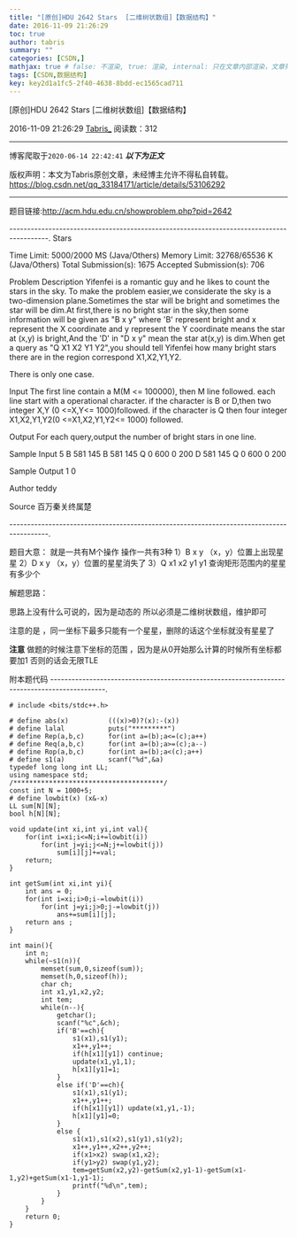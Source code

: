 ```yaml
---
title: "[原创]HDU 2642 Stars  [二维树状数组]【数据结构】"
date: 2016-11-09 21:26:29
toc: true
author: tabris
summary: ""
categories: [CSDN,]
mathjax: true # false: 不渲染, true: 渲染, internal: 只在文章内部渲染，文章列表中不渲染
tags: [CSDN,数据结构]
key: key2d1a1fc5-2f40-4638-8bdd-ec1565cad711
---
```


[原创]HDU 2642 Stars  [二维树状数组]【数据结构】

2016-11-09 21:26:29  [Tabris_](https://me.csdn.net/qq_33184171) 阅读数：312

---

博客爬取于`2020-06-14 22:42:41`
***以下为正文***

版权声明：本文为Tabris原创文章，未经博主允许不得私自转载。
https://blog.csdn.net/qq_33184171/article/details/53106292

<!-- more -->

---

题目链接:http://acm.hdu.edu.cn/showproblem.php?pid=2642

-----------------------------------------------------------------------------------------.
Stars

Time Limit: 5000/2000 MS (Java/Others)    Memory Limit: 32768/65536 K (Java/Others)
Total Submission(s): 1675    Accepted Submission(s): 706


Problem Description
Yifenfei is a romantic guy and he likes to count the stars in the sky.
To make the problem easier,we considerate the sky is a two-dimension plane.Sometimes the star will be bright and sometimes the star will be dim.At first,there is no bright star in the sky,then some information will be given as "B x y" where 'B' represent bright and x represent the X coordinate and y represent the Y coordinate means the star at (x,y) is bright,And the 'D' in "D x y" mean the star at(x,y) is dim.When get a query as "Q X1 X2 Y1 Y2",you should tell Yifenfei how many bright stars there are in the region correspond X1,X2,Y1,Y2.

There is only one case.


Input
The first line contain a M(M <= 100000), then M line followed.
each line start with a operational character.
if the character is B or D,then two integer X,Y (0 <=X,Y<= 1000)followed.
if the character is Q then four integer X1,X2,Y1,Y2(0 <=X1,X2,Y1,Y2<= 1000) followed.


Output
For each query,output the number of bright stars in one line.


Sample Input
5
B 581 145
B 581 145
Q 0 600 0 200
D 581 145
Q 0 600 0 200


Sample Output
1
0


Author
teddy


Source
百万秦关终属楚


-----------------------------------------------------------------------------------------.

题目大意：
就是一共有M个操作
操作一共有3种
1）B  x y （x，y）位置上出现星星
2）D x y  （x，y）位置的星星消失了
3）Q x1 x2 y1 y1  查询矩形范围内的星星有多少个

解题思路：

思路上没有什么可说的，因为是动态的 所以必须是二维树状数组，维护即可

注意的是 ，同一坐标下最多只能有一个星星，删除的话这个坐标就没有星星了


**注意** 做题的时候注意下坐标的范围 ，因为是从0开始那么计算的时候所有坐标都要加1  否则的话会无限TLE




附本题代码
---------------------------------------------------------------------------------------------.
```
# include <bits/stdc++.h>

# define abs(x)          (((x)>0)?(x):-(x))
# define lalal           puts("*********")
# define Rep(a,b,c)      for(int a=(b);a<=(c);a++)
# define Req(a,b,c)      for(int a=(b);a>=(c);a--)
# define Rop(a,b,c)      for(int a=(b);a<(c);a++)
# define s1(a)           scanf("%d",&a)
typedef long long int LL;
using namespace std;
/**************************************/
const int N = 1000+5;
# define lowbit(x) (x&-x)
LL sum[N][N];
bool h[N][N];

void update(int xi,int yi,int val){
    for(int i=xi;i<=N;i+=lowbit(i))
        for(int j=yi;j<=N;j+=lowbit(j))
            sum[i][j]+=val;
    return;
}

int getSum(int xi,int yi){
    int ans = 0;
    for(int i=xi;i>0;i-=lowbit(i))
        for(int j=yi;j>0;j-=lowbit(j))
            ans+=sum[i][j];
    return ans ;
}

int main(){
    int n;
    while(~s1(n)){
        memset(sum,0,sizeof(sum));
        memset(h,0,sizeof(h));
        char ch;
        int x1,y1,x2,y2;
        int tem;
        while(n--){
            getchar();
            scanf("%c",&ch);
            if('B'==ch){
                s1(x1),s1(y1);
                x1++,y1++;
                if(h[x1][y1]) continue;
                update(x1,y1,1);
                h[x1][y1]=1;
            }
            else if('D'==ch){
                s1(x1),s1(y1);
                x1++,y1++;
                if(h[x1][y1]) update(x1,y1,-1);
                h[x1][y1]=0;
            }
            else {
                s1(x1),s1(x2),s1(y1),s1(y2);
                x1++,y1++,x2++,y2++;
                if(x1>x2) swap(x1,x2);
                if(y1>y2) swap(y1,y2);
                tem=getSum(x2,y2)-getSum(x2,y1-1)-getSum(x1-1,y2)+getSum(x1-1,y1-1);
                printf("%d\n",tem);
            }
        }
    }
    return 0;
}

```
